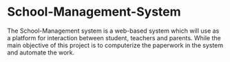 # School-Management-System
The School-Management system is a web-based system which will use as a platform for interaction between student, teachers and parents. While the main objective of this project is to computerize the paperwork in the system and automate the work.
